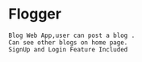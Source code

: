 # Flogger
    Blog Web App,user can post a blog .
    Can see other blogs on home page.
    SignUp and Login Feature Included
    
    
    
